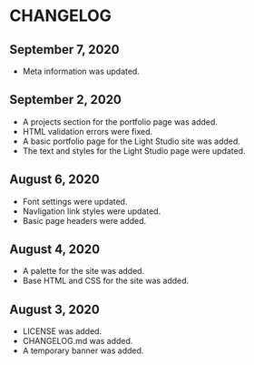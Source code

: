 # CHANGELOG

## September 7, 2020
- Meta information was updated.

## September 2, 2020
- A projects section for the portfolio page was added.
- HTML validation errors were fixed.
- A basic portfolio page for the Light Studio site was added.
- The text and styles for the Light Studio page were updated.

## August 6, 2020
- Font settings were updated.
- Navligation link styles were updated.
- Basic page headers were added.

## August 4, 2020
- A palette for the site was added.
- Base HTML and CSS for the site was added.

## August 3, 2020
- LICENSE was added.
- CHANGELOG.md was added.
- A temporary banner was added.
